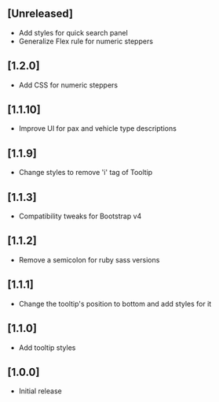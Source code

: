 ## [Unreleased]
- Add styles for quick search panel
- Generalize Flex rule for numeric steppers

## [1.2.0]
- Add CSS for numeric steppers

## [1.1.10]
- Improve UI for pax and vehicle type descriptions

## [1.1.9]
- Change styles to remove 'i' tag of Tooltip

## [1.1.3]
- Compatibility tweaks for Bootstrap v4

## [1.1.2]
- Remove a semicolon for ruby sass versions

## [1.1.1]
- Change the tooltip's position to bottom and add styles for it

## [1.1.0]
- Add tooltip styles

## [1.0.0]
- Initial release
